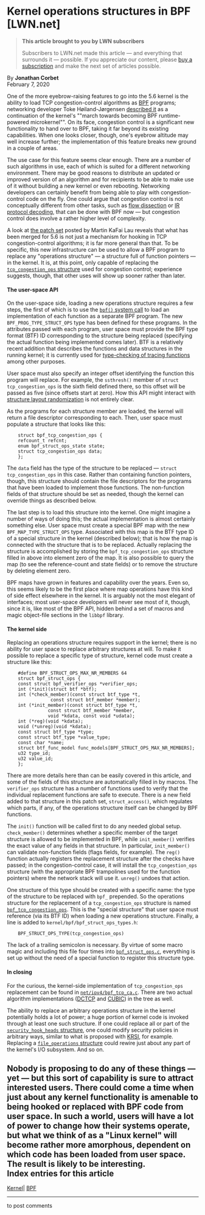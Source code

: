 # Kernel operations structures in BPF [LWN.net]

> **This article brought to you by LWN subscribers**
> 
> Subscribers to LWN.net made this article — and everything that surrounds it — possible. If you appreciate our content, please [buy a subscription](/Promo/nst-nag3/subscribe) and make the next set of articles possible. 

By **Jonathan Corbet**  
February 7, 2020 

One of the more eyebrow-raising features to go into the 5.6 kernel is the ability to load TCP congestion-control algorithms as [BPF](/Articles/740157/) programs; networking developer Toke Høiland-Jørgensen [described it](/ml/bufferbloat/87bls8bnsm.fsf@toke.dk/) as a continuation of the kernel's ""march towards becoming BPF runtime-powered microkernel"". On its face, congestion control is a significant new functionality to hand over to BPF, taking it far beyond its existing capabilities. When one looks closer, though, one's eyebrow altitude may well increase further; the implementation of this feature breaks new ground in a couple of areas. 

The use case for this feature seems clear enough. There are a number of such algorithms in use, each of which is suited for a different networking environment. There may be good reasons to distribute an updated or improved version of an algorithm and for recipients to be able to make use of it without building a new kernel or even rebooting. Networking developers can certainly benefit from being able to play with congestion-control code on the fly. One could argue that congestion control is not conceptually different from other tasks, such as [flow dissection](/Articles/764200/) or [IR protocol decoding](/Articles/759188/), that can be done with BPF now — but congestion control does involve a rather higher level of complexity. 

A look at [the patch set](/ml/netdev/20191231062037.280596-1-kafai@fb.com/) posted by Martin KaFai Lau reveals that what has been merged for 5.6 is not just a mechanism for hooking in TCP congestion-control algorithms; it is far more general than that. To be specific, this new infrastructure can be used to allow a BPF program to replace any "operations structure" — a structure full of function pointers — in the kernel. It is, at this point, only capable of replacing the [`tcp_congestion_ops` structure](https://elixir.bootlin.com/linux/v5.5/source/include/net/tcp.h#L1043) used for congestion control; experience suggests, though, that other uses will show up sooner rather than later. 

#### The user-space API

On the user-space side, loading a new operations structure requires a few steps, the first of which is to use the [`bpf()` system call](http://www.man7.org/linux/man-pages/man2/bpf.2.html) to load an implementation of each function as a separate BPF program. The new `BPF_PROG_TYPE_STRUCT_OPS` type has been defined for these programs. In the attributes passed with each program, user space must provide the BPF type format (BTF) ID corresponding to the structure being replaced (specifying the actual function being implemented comes later). BTF is a relatively recent addition that describes the functions and data structures in the running kernel; it is currently used for [type-checking of tracing functions](/Articles/803258/) among other purposes. 

User space must also specify an integer offset identifying the function this program will replace. For example, the `ssthresh()` member of `struct tcp_congestion_ops` is the sixth field defined there, so this offset will be passed as five (since offsets start at zero). How this API might interact with [structure layout randomization](/Articles/722293/) is not entirely clear. 

As the programs for each structure member are loaded, the kernel will return a file descriptor corresponding to each. Then, user space must populate a structure that looks like this: 
    
    
        struct bpf_tcp_congestion_ops {
    	refcount_t refcnt;
    	enum bpf_struct_ops_state state;
    	struct tcp_congestion_ops data;
        };
    

The `data` field has the type of the structure to be replaced — `struct tcp_congestion_ops` in this case. Rather than containing function pointers, though, this structure should contain the file descriptors for the programs that have been loaded to implement those functions. The non-function fields of that structure should be set as needed, though the kernel can override things as described below. 

The last step is to load this structure into the kernel. One might imagine a number of ways of doing this; the actual implementation is almost certainly something else. User space must create a special BPF map with the new `BPF_MAP_TYPE_STRUCT_OPS` type. Associated with this map is the BTF type ID of a special structure in the kernel (described below); that is how the map is connected with the structure that is to be replaced. Actually replacing the structure is accomplished by storing the `bpf_tcp_congestion_ops` structure filled in above into element zero of the map. It is also possible to query the map (to see the reference-count and state fields) or to remove the structure by deleting element zero. 

BPF maps have grown in features and capability over the years. Even so, this seems likely to be the first place where map operations have this kind of side effect elsewhere in the kernel. It is arguably not the most elegant of interfaces; most user-space developers will never see most of it, though, since it is, like most of the BPF API, hidden behind a set of macros and magic object-file sections in the `libbpf` library. 

#### The kernel side

Replacing an operations structure requires support in the kernel; there is no ability for user space to replace arbitrary structures at will. To make it possible to replace a specific type of structure, kernel code must create a structure like this: 
    
    
        #define BPF_STRUCT_OPS_MAX_NR_MEMBERS 64
        struct bpf_struct_ops {
    	const struct bpf_verifier_ops *verifier_ops;
    	int (*init)(struct btf *btf);
    	int (*check_member)(const struct btf_type *t,
    			    const struct btf_member *member);
    	int (*init_member)(const struct btf_type *t,
    			   const struct btf_member *member,
    			   void *kdata, const void *udata);
    	int (*reg)(void *kdata);
    	void (*unreg)(void *kdata);
    	const struct btf_type *type;
    	const struct btf_type *value_type;
    	const char *name;
    	struct btf_func_model func_models[BPF_STRUCT_OPS_MAX_NR_MEMBERS];
    	u32 type_id;
    	u32 value_id;
        };
    

There are more details here than can be easily covered in this article, and some of the fields of this structure are automatically filled in by macros. The `verifier_ops` structure has a number of functions used to verify that the individual replacement functions are safe to execute. There is a new field added to that structure in this patch set, `struct_access()`, which regulates which parts, if any, of the operations structure itself can be changed by BPF functions. 

The `init()` function will be called first to do any needed global setup. `check_member()` determines whether a specific member of the target structure is allowed to be implemented in BPF, while `init_member()` verifies the exact value of any fields in that structure. In particular, `init_member()` can validate non-function fields (flags fields, for example). The `reg()` function actually registers the replacement structure after the checks have passed; in the congestion-control case, it will install the `tcp_congestion_ops` structure (with the appropriate BPF trampolines used for the function pointers) where the network stack will use it. `unreg()` undoes that action. 

One structure of this type should be created with a specific name: the type of the structure to be replaced with `bpf_` prepended. So the operations structure for the replacement of a `tcp_congestion_ops` structure is named [`bpf_tcp_congestion_ops`](https://git.kernel.org/pub/scm/linux/kernel/git/torvalds/linux.git/tree/net/ipv4/bpf_tcp_ca.c#n241). This is the "special structure" that user space must reference (via its BTF ID) when loading a new operations structure. Finally, a line is added to `kernel/bpf/bpf_struct_ops_types.h`: 
    
    
        BPF_STRUCT_OPS_TYPE(tcp_congestion_ops)
    

The lack of a trailing semicolon is necessary. By virtue of some macro magic and including this file four times into [`bpf_struct_ops.c`](https://git.kernel.org/pub/scm/linux/kernel/git/torvalds/linux.git/tree/kernel/bpf/bpf_struct_ops.c), everything is set up without the need of a special function to register this structure type. 

#### In closing

For the curious, the kernel-side implementation of `tcp_congestion_ops` replacement can be found in [`net/ipv4/bpf_tcp_ca.c`](https://git.kernel.org/pub/scm/linux/kernel/git/torvalds/linux.git/tree/net/ipv4/bpf_tcp_ca.c). There are two actual algorithm implementations ([DCTCP](https://git.kernel.org/linus/09903869f69f) and [CUBIC](https://git.kernel.org/linus/6de4a9c430b5)) in the tree as well. 

The ability to replace an arbitrary operations structure in the kernel potentially holds a lot of power; a huge portion of kernel code is invoked through at least one such structure. If one could replace all or part of the [`security_hook_heads` structure](https://elixir.bootlin.com/linux/v5.5/source/include/linux/lsm_hooks.h#L1831), one could modify security policies in arbitrary ways, similar to what is proposed with [KRSI](/Articles/808048/), for example. Replacing a [`file_operations` structure](https://elixir.bootlin.com/linux/v5.5/source/include/linux/fs.h#L1821) could rewire just about any part of the kernel's I/O subsystem. And so on. 

Nobody is proposing to do any of these things — yet — but this sort of capability is sure to attract interested users. There could come a time when just about any kernel functionality is amenable to being hooked or replaced with BPF code from user space. In such a world, users will have a lot of power to change how their systems operate, but what we think of as a "Linux kernel" will become rather more amorphous, dependent on which code has been loaded from user space. The result is likely to be interesting.  
Index entries for this article  
---  
[Kernel](/Kernel/Index)| [BPF](/Kernel/Index#BPF)  
  


* * *

to post comments 
